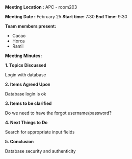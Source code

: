 **Meeting Location :** APC - room203

**Meeting  Date :**   February 25 **Start time:** 7:30 **End Time:** 9:30

**Team members present:**
  * Cacao
  * Horca
  * Ramil

**Meeting Minutes:**

**1. Topics Discussed**

Login with database

**2. Items Agreed Upon**

Database login is ok

**3. Items to be clarified**

Do we need to have the forgot username/password?

**4. Next Things to Do**

Search for appropriate input fields

**5. Conclusion**

Database security and authenticity
